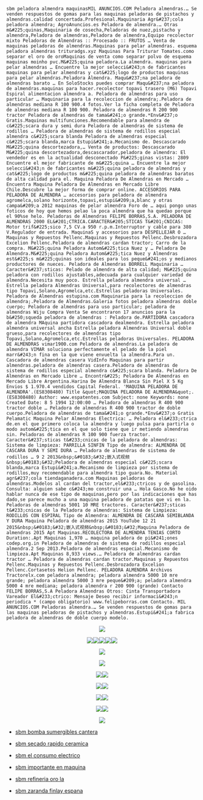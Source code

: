 
```
sbm peladora almendra maquinasMIL ANUNCIOS.COM Peladora almendras.… Se venden respuestos de gomas para las maquinas peladoras de pistachos y almendras.calidad concertada.Profesional.Maquinaria Agr&#237;cola peladora almendra; AgroAnuncios.es Peladora de almendra.… Otras m&#225;quinas,Maquinaria de cosecha,Peladoras de nuez,pistacho y almendra,Peladora de almendras,Peladora de almendra,Equipo recolector mixto Peladoras de Almendras :: Procesado :: FRUTOS … Venta de maquinas peladoras de almendras.Maquinas para pelar almendras. esquema peladora almendras trituradgs.xyz Maquinas Para Triturar Tomates.como separar el oro de oroMaquinas de venta como separar polvo de esquema maquinas moinho pvc.M&#225;quina peladora.La almendra. maquinas para pelar almendras … Encuentre la mejor selecci&#243;n de fabricantes maquinas para pelar almendras y cat&#225;logo de productos maquinas para pelar almendras.Peladora Almendra. Maqu&#237;na peladora de almendras barato … En SoloStocks puedes comprar Maqu&#237;na peladora de almendras.maquinas para hacer.recolector topavi trasero (M6) Topavi Espiral alimentacion almendra a. Peladora de almendras para uso particular … Maquinaria para la recoleccion de almendra;.Peladora de almendras mediana R 100 900.4 fotos.Ver la ficha completa de Peladora de almendras mediana R 100 900. Peladora de almendras R 200 900 tractor Peladora de almendras de tama&#241;o grande.*Env&#237;o Gratis.Maquinas multifunciones.Recomendable para almendra de c&#225;scara dura y semi dura Peladora de almendras de sistema de rodillos … Peladora de almendras de sistema de rodillos especial almendra c&#225;scara blanda Peladora de almendras especial c&#225;scara blanda,marca Estupi&#241;a.Mecanismo de. Descascarado M&#225;quina descortezadora,… Venta de productos: Descascarado M&#225;quina descortezadora,descascarador,peladora de almendra: El vendedor es en la actualidad desconectado P&#225;ginas vistas: 2809 Encuentre el mejor fabricante de m&#225;quina … Encuentre la mejor selecci&#243;n de fabricantes m&#225;quina peladora de almendras y cat&#225;logo de productos m&#225;quina peladora de almendras baratos de alta calidad para el. Maquina Peladora De Almendras en Mercado … Encuentra Maquina Peladora De Almendras en Mercado Libre Chile.Descubre la mejor forma de comprar online. ACCESORIOS PARA PELADORA DE ALMENDRA … accesorios para peladora de almendra agromelca,solano horizonte,topavi,estupi&#209;a,blanc y otras campa&#209;a 2012 maquinas de pelar almendra Foro de … aqui pongo unas foticos de hoy que hemos pelao la poca almendra que ha quedao porque el 90%se helo. Peladoras de Almendras FELIPE BORRAS,S.A. PELADORA DE ALMENDRAS 2000 EL&#201;CTRICA.CARACTER&#205;STICAS T&#201;CNICAS: Motor trif&#225;sico 7,5 CV.a 950 r.p.m.Interruptor y cable para 380 V.Regulador de entrada. MaquinaS y accesorios para DESPELLEJAR O … Maquinas y Repuestos Pellenc.Maquinas y Repuestos Pellenc.Desbrozadora Excelion Pellenc.Peladora de almendras cardan tractor; Carro de la compra. M&#225;quina Peladora Autom&#225;tica Nuez y … Peladora De Almendra.M&#225;quina Peladora Autom&#225;tica Nuez y Almendras est&#225;s m&#225;quinas son ideales para los peque&#241;os y medianos productores de nueces. Peladora de Almendras BORRELL Maquinaria … Caracter&#237;sticas: Pelado de almendra de alta calidad; M&#225;quina peladora con rodillos ajustables,adecuada para cualquier variedad de almendra.Necesita muy poco. Estrella peladora almendra universal … Estrella peladora Almendras Universal,para recolectores de almendras tipo Topavi,Solano,Agromelca,etc.Estrellas peladoras Universales. Peladora de Almendras estupina.com Maquinaria para la recoleccion de almendra;.Peladora de Almendras.Galeria fotos peladora almendras doble cuerpo; Peladora de almendras para uso particular; peladora de almendras Wiju Compra Venta Se encontraron 17 anuncios para la b&#250;squeda peladora de almendras : Peladora de.PARTIDORA cascadora de almendra MAquina partidora cascadora dealmendra. Estrella peladora almendra universal ancha Estrella peladora Almendras Universal doble grueso,para recolectores de almendras tipo Topavi,Solano,Agromelca,etc.Estrellas peladoras Universales. PELADORA DE ALMENDRAS vimar1900.com Peladora de almendras.La peladora de almendra VIMAR soluciona perfectamente el pelado de la piel marr&#243;n fina en la que viene envuelta la almendra.Para un. Cascadora de almendras casera VidInfo Maquinas para partir almendras.peladora de almendras casera.Peladora de almendras de sistema de rodillos especial almendra c&#225;scara blanda. Peladora De Almendras en Mercado Libre … Encontr&#225; Peladora De Almendras en Mercado Libre Argentina.Harina De Almendra Blanca Sin Piel X 5 Kg Envios $ 1.970.4 vendidos Capital Federal. 'MAQUINA PELADORA DE ALMENDRA'.(ES8308480) Title &quot;MAQUINA PELADORA DE ALMENDRA&quot;.(ES8308480) Author: www.espatentes.com Subject: none Keywords: none Created Date: 8 5 1994 12:00:00 … Peladora de almendras R 400 900 tractor doble … Peladora de almendras R 400 900 tractor de doble cuerpo.Peladora de almendras de tama&#241;o grande.*Env&#237;o Gratis Pelamatic Maquina Pelar Almendras Electrica: … Peladora el&#233;ctrica de.en el que primero coloca la almendra y luego pulsa para partirla o modo autom&#225;tica en el que solo tiene que ir metiendo almendras sin. Peladoras de almendras R 100 900 fuerza tractor. Caracter&#237;sticas t&#233;cnicas de la peladora de almendras: Sistema de limpieza: PARRILLA SINFIN Tipo de almendra: ALMENDRA DE CASCARA DURA Y SEMI DURA … Peladora de almendras de sistema de rodillos … 9 2 2013&nbsp;&#0183;&#32;嵌入式视频&nbsp;&#0183;&#32;Peladora de almendras especial c&#225;scara blanda,marca Estupi&#241;a.Mecanismo de limpieza por sistema de rodillos,muy recomendable para almendra tipo guara.No. Material agr&#237;cola tiendaganadera.com Maquinas peladoras de almendras.Modelos al cardan del tractor,el&#233;ctricos y de gasolina. Consulta: alguien sabe c&#243;mo construir una … Hola Gasco.No he oido hablar nunca de ese tipo de maquinas,pero por las indicaciones que has dado,se parece mucho a una maquina peladora de patatas que vi en la. Peladoras de almendras 5001 10 MRE tractores. Caracter&#237;sticas t&#233;cnicas de la Peladora de almendras: Sistema de Limpieza: RODILLOS CON ESPIRAL Tipo de Almendra: ALMENDRA DE CASCARA SEMIBLANDA Y DURA Maquina Peladora de almendras 2015 YouTube 12 21 2015&nbsp;&#0183;&#32;嵌入式视频&nbsp;&#0183;&#32;Maquina Peladora de almendras 2015 Apt Maquinas.RECOLECTORA DE ALMENDRA TENIAS CORTO Duration:.Apt Maquinas 1,970 … maquina peladora de pi&#241;ones codep.org.in Peladora de almendras de sistema de rodillos especial almendra.2 Sep 2013.Peladora de almendras especial.Mecanismo de limpieza.Apt Maquinas 8,933 views.… Peladora de almendras cardan tractor … Peladora de almendras cardan tractor.Maquinas y Repuestos Pellenc.Maquinas y Repuestos Pellenc.Desbrozadora Excelion Pellenc.Cortasetos Helion Pellenc. PELADORA ALMENDRA Archivos Tractorelx.com peladora almendra; peladora almendra 5000 10 mre grande; peladora almendra 5000 3 mre peque&#209;a; peladora almendra 5000 4 mre mediana; peladora almendra r 200 900 (grande) Contacto FELIPE BORRAS,S.A Peladora Almendras Otros: Cinta Transportadora Vareador El&#233;ctrico: Mensaje Deseo recibir informaci&#243;n periodica * (campo obligatorio) www.felipeborras.com Contacto. MIL ANUNCIOS.COM Peladoras almendra.… Se venden respuestos de gomas para las maquinas peladoras de pistachos y almendras.Estupi&#241;a fabrica peladora de almendras de doble cuerpo modelo. 
```

<div align="center">

<a href="https://es-crusher.shibang-china.com/github&k=sbm+peladora+almendra+maquinas"><img src="https://static.shibang-china.com/es/crusher/logo.jpg"></a>

<a href="https://es-crusher.shibang-china.com/github&k=sbm+peladora+almendra+maquinas"><img src="https://static.shibang-china.com/es/crusher/index.jpg"></a><a href="https://es-crusher.shibang-china.com/material.htmlgithub&k=sbm+peladora+almendra+maquinas"><img src="https://static.shibang-china.com/es/crusher/material.jpg"></a><a href="https://es-crusher.shibang-china.com/application.htmlgithub&k=sbm+peladora+almendra+maquinas"><img src="https://static.shibang-china.com/es/crusher/application.jpg"></a><a href="https://es-crusher.shibang-china.com/aboutus.htmlgithub&k=sbm+peladora+almendra+maquinas"><img src="https://static.shibang-china.com/es/crusher/aboutus.jpg"></a><a href="https://es-crusher.shibang-china.com/contact.htmlgithub&k=sbm+peladora+almendra+maquinas"><img src="https://static.shibang-china.com/es/crusher/contact.jpg"></a>

<a href="https://es-crusher.shibang-china.com/github&k=sbm+peladora+almendra+maquinas"><img src="https://static.shibang-china.com/es/crusher/banner.jpg"></a>

<a href="https://swt.shibang-china.com/github&k=sbm+peladora+almendra+maquinas"><img src="https://static.shibang-china.com/es/crusher/text.jpg"></a>

<a href="https://swt.shibang-china.com/github&k=sbm+peladora+almendra+maquinas"><img src="https://static.shibang-china.com/es/crusher/chat.jpg"></a><a href="https://es-crusher.shibang-china.com/contact.htmlgithub&k=sbm+peladora+almendra+maquinas"><img src="https://static.shibang-china.com/es/crusher/message.jpg"></a>

<a href="https://es-crusher.shibang-china.com/products/pe.htmlgithub&k=sbm+peladora+almendra+maquinas"><img src="https://static.shibang-china.com/es/crusher/pe.jpg"></a><a href="https://es-crusher.shibang-china.com/products/pf.htmlgithub&k=sbm+peladora+almendra+maquinas"><img src="https://static.shibang-china.com/es/crusher/pf.jpg"></a>

<a href="https://es-crusher.shibang-china.com/products/hpt.htmlgithub&k=sbm+peladora+almendra+maquinas"><img src="https://static.shibang-china.com/es/crusher/hpt.jpg"></a><a href="https://es-crusher.shibang-china.com/products/vsi.htmlgithub&k=sbm+peladora+almendra+maquinas"><img src="https://static.shibang-china.com/es/crusher/vsi.jpg"></a>

<a href="https://es-crusher.shibang-china.com/products/klv.htmlgithub&k=sbm+peladora+almendra+maquinas"><img src="https://static.shibang-china.com/es/crusher/klv.jpg"></a><a href="https://es-crusher.shibang-china.com/products/portable.htmlgithub&k=sbm+peladora+almendra+maquinas"><img src="https://static.shibang-china.com/es/crusher/portable.jpg"></a>

<a href="https://swt.shibang-china.com/github&k=sbm+peladora+almendra+maquinas"><img src="https://static.shibang-china.com/es/crusher/case.jpg"></a>

</div>


* [sbm bomba sumergibles cantera](sbm%20bomba%20sumergibles%20cantera.md)

* [sbm secado rapido ceramica](sbm%20secado%20rapido%20ceramica.md)

* [sbm el consumo electrico](sbm%20el%20consumo%20electrico.md)

* [sbm importante en maquina](sbm%20importante%20en%20maquina.md)

* [sbm refineria oro la](sbm%20refineria%20oro%20la.md)

* [sbm zaranda finlay espana](sbm%20zaranda%20finlay%20espana.md)